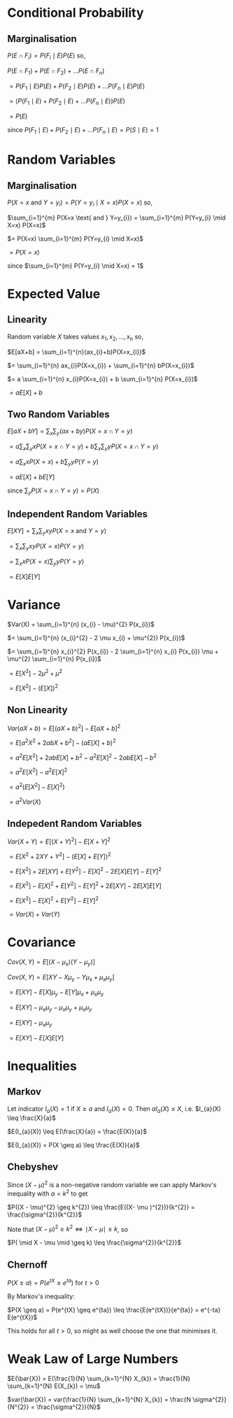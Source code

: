 # Conditional Probability
## Marginalisation
$P(E \cap F_{i}) = P(F_{i} \mid E)P(E)$ so,

$P(E \cap F_{1}) + P(E \cap F_{2}) + \dots P(E \cap F_{n})$

$= P(F_{1} \mid E)P(E) + P(F_{2} \mid E)P(E) + \dots P(F_{n} \mid E)P(E)$

$= (P(F_{1} \mid E) + P(F_{2} \mid E) + \dots P(F_{n} \mid E))P(E)$

$= P(E)$

since $P(F_{1} \mid E) + P(F_{2} \mid E) + \dots P(F_{n} \mid E) = P(S \mid E) = 1$

# Random Variables
## Marginalisation
$P(X = x \text{ and } Y=y_{i}) = P(Y = y_{i} \mid X=x)P(X=x)$ so,

$\sum_{i=1}^{m} P(X=x \text{ and } Y=y_{i}) = \sum_{i=1}^{m} P(Y=y_{i} \mid X=x) P(X=x)$

$= P(X=x) \sum_{i=1}^{m} P(Y=y_{i} \mid X=x)$

$= P(X=x)$

since $\sum_{i=1}^{m} P(Y=y_{i} \mid X=x) = 1$

# Expected Value
## Linearity
Random variable $X$ takes values $x_{1}, x_{2}, \dots, x_{n}$ so,

$E[aX+b] = \sum_{i=1}^{n}(ax_{i}+b)P(X=x_{i})$

$= \sum_{i=1}^{n} ax_{i}P(X=x_{i}) + \sum_{i=1}^{n} bP(X=x_{i})$

$= a \sum_{i=1}^{n} x_{i}P(X=x_{i}) + b \sum_{i=1}^{n} P(X=x_{i})$

$= aE[X]+b$

## Two Random Variables
$E[aX+bY] = \sum_{x} \sum_{y} (ax+by)P(X=x \cap Y=y)$

$= a \sum_{x} \sum_{y} xP(X=x \cap Y=y) + b \sum_{x} \sum_{y} yP(X=x \cap Y=y)$

$= a \sum_{x} xP(X=x) + b \sum_{y} yP(Y=y)$

$= aE[X]+bE[Y]$

since $\sum_{y} P(X=x \cap Y=y) = P(X)$

## Independent Random Variables
$E[XY] = \sum_{x} \sum_{y} xy P(X=x \text{ and } Y=y)$

$= \sum_{x} \sum_{y} xy P(X=x)P(Y=y)$

$= \sum_{x} xP(X=x) \sum_{y} yP(Y=y)$

$=E[X]E[Y]$

# Variance
$Var(X) = \sum_{i=1}^{n} (x_{i} - \mu)^{2} P(x_{i})$

$= \sum_{i=1}^{n} (x_{i}^{2} - 2 \mu x_{i} + \mu^{2}) P(x_{i})$

$= \sum_{i=1}^{n} x_{i}^{2} P(x_{i}) - 2 \sum_{i=1}^{n} x_{i} P(x_{i}) \mu + \mu^{2} \sum_{i=1}^{n} P(x_{i})$

$= E[X^{2}] - 2 \mu^{2} + \mu^{2}$

$= E[X^{2}] - (E[X])^2$

## Non Linearity
$Var(aX+b) = E[(aX+b)^{2}]-E[aX+b]^2$

$=E[a^{2} X^{2} + 2abX + b^{2}] - (aE[X]+b)^{2}$

$= a^{2} E[X^{2}] +2abE[X] + b^{2} - a^{2} E[X]^{2} - 2abE[X] - b^{2}$

$= a^{2} E[X^{2}] - a^{2} E[X]^{2}$

$= a^{2} (E[X^{2}]-E[X]^{2})$

$= a^{2} Var(X)$

## Indepedent Random Variables
$Var(X+Y) = E[(X+Y)^{2}] - E[X+Y]^{2}$

$=E[X^{2} + 2XY +Y^{2}] - (E[X]+E[Y])^{2}$

$=E[X^{2}] + 2E[XY] + E[Y^{2}] - E[X]^{2} - 2E[X]E[Y] - E[Y]^{2}$

$=E[X^{2}] - E[X]^{2} + E[Y^{2}] - E[Y]^{2} + 2E[XY] - 2E[X]E[Y]$

$=E[X^{2}] - E[X]^{2} + E[Y^{2}] - E[Y]^{2}$

$= Var(X)+Var(Y)$

# Covariance
$Cov(X, Y) = E[(X-\mu_{x})(Y-\mu_{y})]$

$Cov(X, Y) = E[XY-X \mu_{y} - Y \mu_{x} + \mu_{x} \mu_{y}]$

$= E[XY] - E[X]\mu_{y} - E[Y] \mu_{x} + \mu_{x} \mu_{y}$

$= E[XY] - \mu_{x} \mu_{y} - \mu_{x} \mu_{y} + \mu_{x} \mu_{y}$

$= E[XY] - \mu_{x} \mu_{y}$

$= E[XY] - E[X]E[Y]$

# Inequalities
## Markov
Let indicator $I_{a}(X) = 1$ if $X \geq a$ and $I_{a}(X)=0$. Then $aI_{a}(X) \leq X$, i.e. $I_{a}(X) \leq \frac{X}{a}$

$E(I_{a}(X)) \leq E(\frac{X}{a}) = \frac{E(X)}{a}$

$E(I_{a}(X)) = P(X \geq a) \leq \frac{E(X)}{a}$

## Chebyshev
Since $(X - \mu)^{2}$ is a non-negative random variable we can apply Markov's inequality with $a=k^{2}$ to get

$P((X - \mu)^{2} \geq k^{2}) \leq \frac{E((X- \mu )^{2})}{k^{2}} = \frac{\sigma^{2}}{k^{2}}$

Note that $(X - \mu)^{2} \geq k^{2} \Leftrightarrow \mid X - \mu \mid \geq k$, so

$P( \mid X - \mu \mid \geq k) \leq \frac{\sigma^{2}}{k^{2}}$

## Chernoff
$P(X \geq a) = P(e^{tX} \geq e^{ta}) \text{ for } t > 0$

By Markov's inequality:

$P(X \geq a) = P(e^{tX} \geq e^{ta}) \leq \frac{E(e^{tX})}{e^{ta}} = e^{-ta} E(e^{tX})$

This holds for all $t>0$, so might as well choose the one that minimises it.

# Weak Law of Large Numbers
$E(\bar{X}) = E(\frac{1}{N} \sum_{k=1}^{N} X_{k}) = \frac{1}{N} \sum_{k=1}^{N} E(X_{k}) = \mu$

$var(\bar{X}) = var(\frac{1}{N} \sum_{k=1}^{N} X_{k}) = \frac{N \sigma^{2}}{N^{2}} = \frac{\sigma^{2}}{N}$
